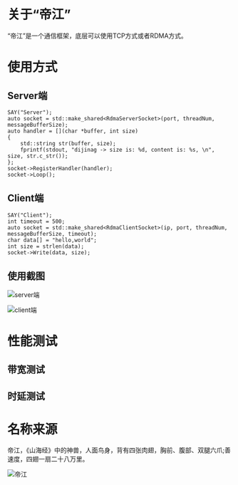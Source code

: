 # 关于“帝江”
“帝江”是一个通信框架，底层可以使用TCP方式或者RDMA方式。

# 使用方式
## Server端
```
SAY("Server");
auto socket = std::make_shared<RdmaServerSocket>(port, threadNum, messageBufferSize);
auto handler = [](char *buffer, int size)
{
    std::string str(buffer, size);
    fprintf(stdout, "dijinag -> size is: %d, content is: %s, \n", size, str.c_str());
};
socket->RegisterHandler(handler);
socket->Loop();
```

## Client端
```
SAY("Client");
int timeout = 500;
auto socket = std::make_shared<RdmaClientSocket>(ip, port, threadNum, messageBufferSize, timeout);
char data[] = "hello,world";
int size = strlen(data);
socket->Write(data, size);
```

## 使用截图
![server端](https://user-images.githubusercontent.com/56379080/148733078-ae867b2c-fb79-467b-9fc4-aade24f7bd3b.png)

![client端](https://user-images.githubusercontent.com/56379080/148733112-8c04e304-73fe-47c7-9c9e-72631f1f12d3.png)


# 性能测试
## 带宽测试


## 时延测试


# 名称来源
帝江，《山海经》中的神兽，人面鸟身，背有四张肉翅，胸前、腹部、双腿六爪;善速度，四翅一扇二十八万里。

![帝江](https://user-images.githubusercontent.com/56379080/147912511-a0f90093-9c03-41d7-b066-4d08d316691b.png)
